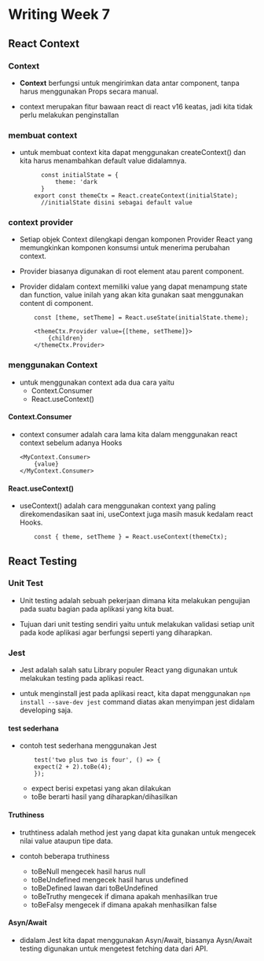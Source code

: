 # Writing Week 7

## React Context

### Context

- **Context** berfungsi untuk mengirimkan data antar component, tanpa harus menggunakan Props secara manual.

- context merupakan fitur bawaan react di react v16 keatas, jadi kita tidak perlu melakukan penginstallan

### membuat context

- untuk membuat context kita dapat menggunakan createContext() dan kita harus menambahkan default value didalamnya.

  ```
        const initialState = {
            theme: 'dark
        }
      export const themeCtx = React.createContext(initialState);
        //initialState disini sebagai default value

  ```

### context provider

- Setiap objek Context dilengkapi dengan komponen Provider React yang memungkinkan komponen konsumsi untuk menerima perubahan context.

- Provider biasanya digunakan di root element atau parent component.

- Provider didalam context memiliki value yang dapat menampung state dan function, value inilah yang akan kita gunakan saat menggunakan content di component.

  ```
      const [theme, setTheme] = React.useState(initialState.theme);

      <themeCtx.Provider value={[theme, setTheme]}>
          {children}
      </themeCtx.Provider>

  ```

### menggunakan Context

- untuk menggunakan context ada dua cara yaitu
  - Context.Consumer
  - React.useContext()

#### Context.Consumer

- context consumer adalah cara lama kita dalam menggunakan react context sebelum adanya Hooks

  ```
  <MyContext.Consumer>
      {value}
  </MyContext.Consumer>

  ```

#### React.useContext()

- useContext() adalah cara menggunakan context yang paling direkomendasikan saat ini, useContext juga masih masuk kedalam react Hooks.

  ```
      const { theme, setTheme } = React.useContext(themeCtx);

  ```

## React Testing

### Unit Test

- Unit testing adalah sebuah pekerjaan dimana kita melakukan pengujian pada suatu bagian pada aplikasi yang kita buat.

- Tujuan dari unit testing sendiri yaitu untuk melakukan validasi setiap unit pada kode aplikasi agar berfungsi seperti yang diharapkan.

### Jest

- Jest adalah salah satu Library populer React yang digunakan untuk melakukan testing pada aplikasi react.

- untuk menginstall jest pada aplikasi react, kita dapat menggunakan
  `npm install --save-dev jest`
  command diatas akan menyimpan jest didalam developing saja.

#### test sederhana

- contoh test sederhana menggunakan Jest

  ```
      test('two plus two is four', () => {
      expect(2 + 2).toBe(4);
      });

  ```

  - expect berisi expetasi yang akan dilakukan
  - toBe berarti hasil yang diharapkan/dihasilkan

#### Truthiness

- truthtiness adalah method jest yang dapat kita gunakan untuk mengecek nilai value ataupun tipe data.

- contoh beberapa truthiness
  - toBeNull mengecek hasil harus null
  - toBeUndefined mengecek hasil harus undefined
  - toBeDefined lawan dari toBeUndefined
  - toBeTruthy mengecek if dimana apakah menhasilkan true
  - toBeFalsy mengecek if dimana apakah menhasilkan false

#### Asyn/Await

- didalam Jest kita dapat menggunakan Asyn/Await, biasanya Aysn/Await testing digunakan untuk mengetest fetching data dari API.
